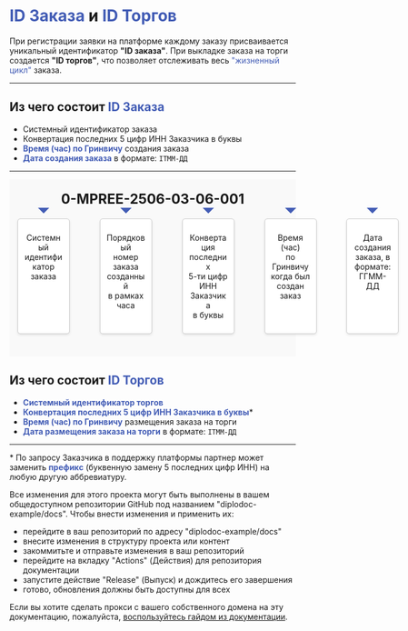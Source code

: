 # <span style="color: #425CB5">ID Заказа</span> и <span style="color: #425CB5">ID Торгов</span>

При регистрации заявки на платформе каждому заказу присваивается уникальный идентификатор **"ID заказа"**. При выкладке заказа на торги создается **"ID торгов"**, что позволяет отслеживать весь <span style="color: #425CB5">"жизненный цикл"</span> заказа. 

---

## Из чего состоит <span style="color: #425CB5">ID Заказа</span>  

- Системный идентификатор заказа 
- Конвертация последних 5 цифр ИНН Заказчика в буквы 
- **<span style="color: #425CB5">Время (час) по Гринвичу</span>** создания заказа  
- **<span style="color: #425CB5">Дата создания заказа</span>** в формате: `ITMM-ДД`  

---

<div class="schema-container">
  <div class="header">
    <span>0-MPREE-2506-03-06-001</span>
  </div>
  <div class="row">
    <div class="box" style="margin-left: 5%; margin-right: 5%;">
      <p>Системный<br>идентификатор<br>заказа</p>
    </div>
    <div class="box" style="margin-left: 5%; margin-right: 5%;">
      <p>Порядковый<br>номер заказа<br>созданный<br>в рамках<br>часа</p>
    </div>
    <div class="box" style="margin-left: 5%; margin-right: 5%;">
      <p>Конвертация<br>последних<br>5-ти цифр<br>ИНН Заказчика<br>в буквы</p>
    </div>
    <div class="box" style="margin-left: 5%; margin-right: 5%;">
      <p>Время (час)<br>по Гринвичу<br>когда был<br>создан заказ</p>
    </div>
    <div class="box" style="margin-left: 5%; margin-right: 5%;">
      <p>Дата создания<br>заказа, в формате:<br>ГГММ-ДД</p>
    </div>
  </div>
</div>

<style>
    .schema-container {
    display: flex;
    flex-direction: column;
    align-items: center;
    background-color: #f9f9f9; /* Светло-серый фон */
    padding: 20px;
    }

    .header {
    text-align: center;
    font-size: 24px;
    font-weight: bold;
    margin-bottom: 20px;
    }

    .row {
    display: flex;
    justify-content: space-around;
    margin-bottom: 20px;
    }

    .box {
    background-color: white;
    border: 1px solid #ccc;
    padding: 10px;
    border-radius: 5px;
    box-shadow: 0 2px 4px rgba(0, 0, 0, 0.1);
    text-align: center;
    min-width: 70px;
    position: relative; /* Добавляем relative для корректной работы ::before */
    }

    /* Добавляем стрелки между блоками */
    .box::before {
    content: "";
    position: absolute;
    width: 0;
    height: 0;
    border-style: solid;
    border-width: 10px 10px 0 10px;
    border-color: #425CB5 transparent transparent transparent;
    top: -20px;
    left: 50%;
    transform: translateX(-50%);
    }

    /* Позиционирование стрелок */
    .box:nth-child(1)::before {
    top: -20px;
    }
    .box:nth-child(2)::before {
    top: -20px;
    }
    .box:nth-child(3)::before {
    top: -20px;
    }
    .box:nth-child(4)::before {
    top: -20px;
    }
    .box:nth-child(5)::before {
    top: -20px;
    }
  </style>

## Из чего состоит <span style="color: #425CB5">ID Торгов</span>  

- **<span style="color: #425CB5">Системный идентификатор торгов</span>**  
- **<span style="color: #425CB5">Конвертация последних 5 цифр ИНН Заказчика в буквы</span>***  
- **<span style="color: #425CB5">Время (час) по Гринвичу</span>** размещения заказа на торги  
- **<span style="color: #425CB5">Дата размещения заказа на торги</span>** в формате: `ITMM-ДД`  

---

\* По запросу Заказчика в поддержку платформы партнер может заменить **<span style="color: #425CB5">префикс</span>** (буквенную замену 5 последних цифр ИНН) на любую другую аббревиатуру.  

Все изменения для этого проекта могут быть выполнены в вашем общедоступном репозитории GitHub под названием "diplodoc-example/docs".
Чтобы внести изменения и применить их:

- перейдите в ваш репозиторий по адресу "diplodoc-example/docs"
- внесите изменения в структуру проекта или контент
- закоммитьте и отправьте изменения в ваш репозиторий
- перейдите на вкладку "Actions" (Действия) для репозитория документации
- запустите действие "Release" (Выпуск) и дождитесь его завершения
- готово, обновления должны быть доступны для всех

Если вы хотите сделать прокси с вашего собственного домена на эту документацию, пожалуйста, [воспользуйтесь гайдом из документации](https://diplodoc.com/docs/ru/personal-domain-ya-cloud).
